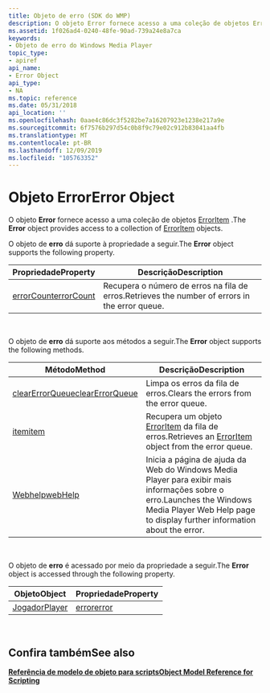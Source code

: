 ```yaml
---
title: Objeto de erro (SDK do WMP)
description: O objeto Error fornece acesso a uma coleção de objetos ErrorItem.
ms.assetid: 1f026ad4-0240-48fe-90ad-739a24e8a7ca
keywords:
- Objeto de erro do Windows Media Player
topic_type:
- apiref
api_name:
- Error Object
api_type:
- NA
ms.topic: reference
ms.date: 05/31/2018
api_location: ''
ms.openlocfilehash: 0aae4c86dc3f5282be7a16207923e1238e217a9e
ms.sourcegitcommit: 6f7576b297d54c0b8f9c79e02c912b83041aa4fb
ms.translationtype: MT
ms.contentlocale: pt-BR
ms.lasthandoff: 12/09/2019
ms.locfileid: "105763352"
---
```

# <a name="error-object"></a><span data-ttu-id="e6565-104">Objeto Error</span><span class="sxs-lookup"><span data-stu-id="e6565-104">Error Object</span></span>

<span data-ttu-id="e6565-105">O objeto **Error** fornece acesso a uma coleção de objetos [ErrorItem](erroritem-object.md) .</span><span class="sxs-lookup"><span data-stu-id="e6565-105">The **Error** object provides access to a collection of [ErrorItem](erroritem-object.md) objects.</span></span>

<span data-ttu-id="e6565-106">O objeto de **erro** dá suporte à propriedade a seguir.</span><span class="sxs-lookup"><span data-stu-id="e6565-106">The **Error** object supports the following property.</span></span>



| <span data-ttu-id="e6565-107">Propriedade</span><span class="sxs-lookup"><span data-stu-id="e6565-107">Property</span></span>                           | <span data-ttu-id="e6565-108">Descrição</span><span class="sxs-lookup"><span data-stu-id="e6565-108">Description</span></span>                                        |
|------------------------------------|----------------------------------------------------|
| [<span data-ttu-id="e6565-109">errorCount</span><span class="sxs-lookup"><span data-stu-id="e6565-109">errorCount</span></span>](error-errorcount.md) | <span data-ttu-id="e6565-110">Recupera o número de erros na fila de erros.</span><span class="sxs-lookup"><span data-stu-id="e6565-110">Retrieves the number of errors in the error queue.</span></span> |



 

<span data-ttu-id="e6565-111">O objeto de **erro** dá suporte aos métodos a seguir.</span><span class="sxs-lookup"><span data-stu-id="e6565-111">The **Error** object supports the following methods.</span></span>



| <span data-ttu-id="e6565-112">Método</span><span class="sxs-lookup"><span data-stu-id="e6565-112">Method</span></span>                                       | <span data-ttu-id="e6565-113">Descrição</span><span class="sxs-lookup"><span data-stu-id="e6565-113">Description</span></span>                                                                                     |
|----------------------------------------------|-------------------------------------------------------------------------------------------------|
| [<span data-ttu-id="e6565-114">clearErrorQueue</span><span class="sxs-lookup"><span data-stu-id="e6565-114">clearErrorQueue</span></span>](error-clearerrorqueue.md) | <span data-ttu-id="e6565-115">Limpa os erros da fila de erros.</span><span class="sxs-lookup"><span data-stu-id="e6565-115">Clears the errors from the error queue.</span></span>                                                         |
| [<span data-ttu-id="e6565-116">item</span><span class="sxs-lookup"><span data-stu-id="e6565-116">item</span></span>](error-item.md)                       | <span data-ttu-id="e6565-117">Recupera um objeto [ErrorItem](erroritem-object.md) da fila de erros.</span><span class="sxs-lookup"><span data-stu-id="e6565-117">Retrieves an [ErrorItem](erroritem-object.md) object from the error queue.</span></span>                     |
| [<span data-ttu-id="e6565-118">Webhelp</span><span class="sxs-lookup"><span data-stu-id="e6565-118">webHelp</span></span>](error-webhelp.md)                 | <span data-ttu-id="e6565-119">Inicia a página de ajuda da Web do Windows Media Player para exibir mais informações sobre o erro.</span><span class="sxs-lookup"><span data-stu-id="e6565-119">Launches the Windows Media Player Web Help page to display further information about the error.</span></span> |



 

<span data-ttu-id="e6565-120">O objeto de **erro** é acessado por meio da propriedade a seguir.</span><span class="sxs-lookup"><span data-stu-id="e6565-120">The **Error** object is accessed through the following property.</span></span>



| <span data-ttu-id="e6565-121">Objeto</span><span class="sxs-lookup"><span data-stu-id="e6565-121">Object</span></span>                      | <span data-ttu-id="e6565-122">Propriedade</span><span class="sxs-lookup"><span data-stu-id="e6565-122">Property</span></span>                  |
|-----------------------------|---------------------------|
| [<span data-ttu-id="e6565-123">Jogador</span><span class="sxs-lookup"><span data-stu-id="e6565-123">Player</span></span>](player-object.md) | [<span data-ttu-id="e6565-124">error</span><span class="sxs-lookup"><span data-stu-id="e6565-124">error</span></span>](player-error.md) |



 

## <a name="see-also"></a><span data-ttu-id="e6565-125">Confira também</span><span class="sxs-lookup"><span data-stu-id="e6565-125">See also</span></span>

<dl> <dt>

[<span data-ttu-id="e6565-126">**Referência de modelo de objeto para scripts**</span><span class="sxs-lookup"><span data-stu-id="e6565-126">**Object Model Reference for Scripting**</span></span>](object-model-reference-for-scripting.md)
</dt> </dl>

 

 




